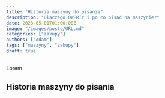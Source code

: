 ```yaml
---
title: "Historia maszyny do pisania"
description: "Dlaczego QWERTY i po co pisać na maszynie?"
date: 2023-05-01T01:00:00Z
image: "/images/posts/URL.md"
categories: ["zakupy"]
authors: ["Adam"]
tags: ["maszyny", "zakupy"]
draft: true
---
```


Lorem

## Historia maszyny do pisania

